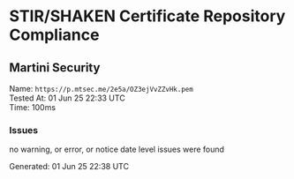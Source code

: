 # STIR/SHAKEN Certificate Repository Compliance

## Martini Security

Name: `https://p.mtsec.me/2e5a/OZ3ejVvZZvHk.pem`\
Tested At: 01 Jun 25 22:33 UTC\
Time: 100ms

### Issues

no warning, or error, or notice date level issues were found

Generated: 01 Jun 25 22:38 UTC